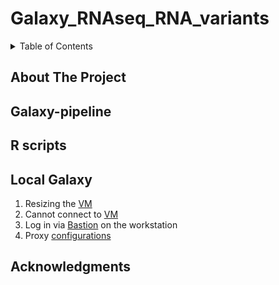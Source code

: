 # Galaxy_RNAseq_RNA_variants

<!-- TABLE OF CONTENTS -->
<details>
  <summary>Table of Contents</summary>
  <ol>
    <li><a href="#about-the-project">About The Project</a></li>
    <li><a href="#galaxy">Galaxy-pipeline</a></li>
    <li><a href="#rscripts">R scripts</a></li>
    <li><a href="#local-galaxy">Local Galaxy</a></li>
    <li><a href="#acknowledgments">Acknowledgments</a></li>
  </ol>
</details>

<!-- ABOUT THE PROJECT -->
## About The Project

<!-- galaxy -->
## Galaxy-pipeline

<!-- rscripts -->
## R scripts

<!-- contact -->
## Local Galaxy
<p>
  <ol>
    <li>Resizing the <a href="https://support.mydre.org/portal/en/kb/articles/resizevm" target="_blank">VM</a></li>
    <li>Cannot connect to <a href="https://support.mydre.org/portal/en/kb/articles/i-cannot-connect-to-vm-1-2-3-error#Problem" target="_black">VM</a></li>
    <li>Log in via <a href="https://support.mydre.org/portal/en/kb/articles/connect-to-virtual-machine-using-bastion" target="_black">Bastion</a> on the workstation</li>
    <li>Proxy <a href="https://support.mydre.org/portal/en/kb/articles/proxy-configurations" target="_blank">configurations</a></li>
  </ol>
</p>

<!-- acknowledgments -->
## Acknowledgments



